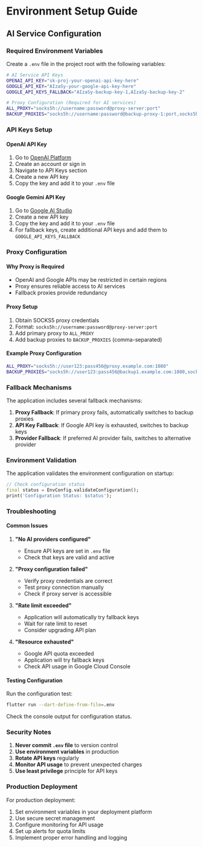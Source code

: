 # Environment Setup Guide

## AI Service Configuration

### Required Environment Variables

Create a `.env` file in the project root with the following variables:

```bash
# AI Service API Keys
OPENAI_API_KEY="sk-proj-your-openai-api-key-here"
GOOGLE_API_KEY="AIzaSy-your-google-api-key-here"
GOOGLE_API_KEYS_FALLBACK="AIzaSy-backup-key-1,AIzaSy-backup-key-2"

# Proxy Configuration (Required for AI services)
ALL_PROXY="socks5h://username:password@proxy-server:port"
BACKUP_PROXIES="socks5h://username:password@backup-proxy-1:port,socks5h://username:password@backup-proxy-2:port"
```

### API Keys Setup

#### OpenAI API Key
1. Go to [OpenAI Platform](https://platform.openai.com/)
2. Create an account or sign in
3. Navigate to API Keys section
4. Create a new API key
5. Copy the key and add it to your `.env` file

#### Google Gemini API Key
1. Go to [Google AI Studio](https://makersuite.google.com/app/apikey)
2. Create a new API key
3. Copy the key and add it to your `.env` file
4. For fallback keys, create additional API keys and add them to `GOOGLE_API_KEYS_FALLBACK`

### Proxy Configuration

#### Why Proxy is Required
- OpenAI and Google APIs may be restricted in certain regions
- Proxy ensures reliable access to AI services
- Fallback proxies provide redundancy

#### Proxy Setup
1. Obtain SOCKS5 proxy credentials
2. Format: `socks5h://username:password@proxy-server:port`
3. Add primary proxy to `ALL_PROXY`
4. Add backup proxies to `BACKUP_PROXIES` (comma-separated)

#### Example Proxy Configuration
```bash
ALL_PROXY="socks5h://user123:pass456@proxy.example.com:1080"
BACKUP_PROXIES="socks5h://user123:pass456@backup1.example.com:1080,socks5h://user123:pass456@backup2.example.com:1080"
```

### Fallback Mechanisms

The application includes several fallback mechanisms:

1. **Proxy Fallback**: If primary proxy fails, automatically switches to backup proxies
2. **API Key Fallback**: If Google API key is exhausted, switches to backup keys
3. **Provider Fallback**: If preferred AI provider fails, switches to alternative provider

### Environment Validation

The application validates the environment configuration on startup:

```dart
// Check configuration status
final status = EnvConfig.validateConfiguration();
print('Configuration Status: $status');
```

### Troubleshooting

#### Common Issues

1. **"No AI providers configured"**
   - Ensure API keys are set in `.env` file
   - Check that keys are valid and active

2. **"Proxy configuration failed"**
   - Verify proxy credentials are correct
   - Test proxy connection manually
   - Check if proxy server is accessible

3. **"Rate limit exceeded"**
   - Application will automatically try fallback keys
   - Wait for rate limit to reset
   - Consider upgrading API plan

4. **"Resource exhausted"**
   - Google API quota exceeded
   - Application will try fallback keys
   - Check API usage in Google Cloud Console

#### Testing Configuration

Run the configuration test:

```bash
flutter run --dart-define-from-file=.env
```

Check the console output for configuration status.

### Security Notes

1. **Never commit `.env` file** to version control
2. **Use environment variables** in production
3. **Rotate API keys** regularly
4. **Monitor API usage** to prevent unexpected charges
5. **Use least privilege** principle for API keys

### Production Deployment

For production deployment:

1. Set environment variables in your deployment platform
2. Use secure secret management
3. Configure monitoring for API usage
4. Set up alerts for quota limits
5. Implement proper error handling and logging
